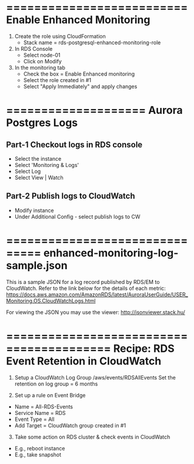 ==========================
Enable Enhanced Monitoring
==========================
1. Create the role using CloudFormation
   * Stack name = rds-postgresql-enhanced-monitoring-role
2. In RDS Console
   * Select node-01
   * Click on Modify
3. In the monitoring tab
   * Check the box = Enable Enhanced monitoring
   * Select the role created in #1
   * Select "Apply Immediately" and apply changes


====================
Aurora Postgres Logs
====================

Part-1  Checkout logs in RDS console
------------------------------------
* Select the instance
* Select 'Monitoring & Logs'
* Select Log
* Select View | Watch

Part-2  Publish logs to CloudWatch
----------------------------------
* Modify instance
* Under Additional Config - select publish logs to CW

===============================
enhanced-monitoring-log-sample.json
===============================
This is a sample JSON for a log record published by RDS/EM to CloudWatch. Refer to the link below for the details of each metric:
https://docs.aws.amazon.com/AmazonRDS/latest/AuroraUserGuide/USER_Monitoring.OS.CloudWatchLogs.html

For viewing the JSON you may use the viewer: http://jsonviewer.stack.hu/

=========================================
Recipe: RDS Event Retention in CloudWatch
=========================================
1. Setup a CloudWatch Log Group
/aws/events/RDSAllEvents
Set the retention on log group = 6 months

2. Set up a rule on Event Bridge
* Name = All-RDS-Events
* Service Name = RDS
* Event Type = All 
* Add Target = CloudWatch group created in #1

3. Take some action on RDS cluster & check events in CloudWatch
* E.g., reboot instance
* E.g., take snapshot



